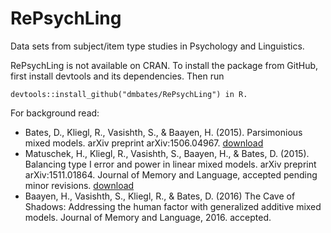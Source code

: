 # RePsychLing
Data sets from subject/item type studies in Psychology and Linguistics. 

RePsychLing is not available on CRAN. To install the package from GitHub, first install devtools and its dependencies. Then run 

	devtools::install_github("dmbates/RePsychLing") in R.

For background read:

   - Bates, D., Kliegl, R., Vasishth, S., & Baayen, H. (2015). Parsimonious mixed models. arXiv preprint arXiv:1506.04967. [download](https://arxiv.org/pdf/1506.04967.pdf)
   - Matuschek, H., Kliegl, R., Vasishth, S., Baayen, H., & Bates, D. (2015). Balancing type I error and power in linear mixed models. arXiv preprint arXiv:1511.01864. Journal of Memory and Language, accepted pending minor revisions. [download](https://arxiv.org/pdf/1511.01864.pdf)
   - Baayen, H., Vasishth, S., Kliegl, R., & Bates, D. (2016) The Cave of Shadows: Addressing the human factor with generalized additive mixed models. Journal of Memory and Language, 2016. accepted. 
